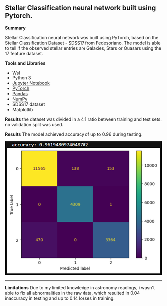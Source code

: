 ## Stellar Classification neural network built using Pytorch.

**Summary**

Stellar Classification neural network was built using PyTorch, based on the Stellar Classification Dataset - SDSS17 from Fedesoriano.
The model is able to tell if the observed stellar entries are Galaxies, Stars or Quasars using the 17 feature dataset.

**Tools and Libraries**

 - Wsl
 - Python 3
 - [Jupyter Notebook](https://jupyter.org)
 - [PyTorch](https://www.PyTorch.org)
 - [Pandas](https://pandas.pydata.org/docs/)
 - [NumPy](numpy.org)
 - SDSS17 dataset
 - Matplotlib

**Results**
the dataset was divided in a 4:1 ratio between training and test sets. no validation split was used.

**Results**
The model achieved accuracy of up to 0.96 during testing.

![Model accuracy heatmap](results/results.png?raw=true)
_______

**Limitations**
Due to my limited knowledge in astronomy readings, i wasn't able to fix all abnormalities in the raw data, which resulted in 0.04 inaccuracy in testing and up to 0.14 losses in training.
